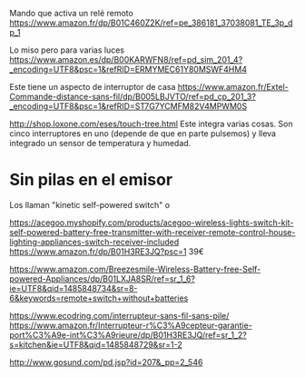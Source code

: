 Mando que activa un relé remoto
https://www.amazon.fr/dp/B01C460Z2K/ref=pe_386181_37038081_TE_3p_dp_1

Lo miso pero para varias luces
https://www.amazon.es/dp/B00KARWFN8/ref=pd_sim_201_4?_encoding=UTF8&psc=1&refRID=ERMYMEC61Y80MSWF4HM4

Este tiene un aspecto de interruptor de casa
https://www.amazon.fr/Extel-Commande-distance-sans-fil/dp/B005LBJVTO/ref=pd_cp_201_3?_encoding=UTF8&psc=1&refRID=ST7G7YCMFM82V4MPWM0S

http://shop.loxone.com/eses/touch-tree.html
Este integra varias cosas. Son cinco interruptores en uno (depende de que en parte pulsemos) y lleva integrado un sensor de temperatura y humedad.




# Sin pilas en el emisor
Los llaman "kinetic self-powered switch" o 

https://acegoo.myshopify.com/products/acegoo-wireless-lights-switch-kit-self-powered-battery-free-transmitter-with-receiver-remote-control-house-lighting-appliances-switch-receiver-included
https://www.amazon.fr/dp/B01H3RE3JQ?psc=1
39€

https://www.amazon.com/Breezesmile-Wireless-Battery-free-Self-powered-Appliances/dp/B01LXJA8SR/ref=sr_1_6?ie=UTF8&qid=1485848734&sr=8-6&keywords=remote+switch+without+batteries

https://www.ecodring.com/interrupteur-sans-fil-sans-pile/
https://www.amazon.fr/Interrupteur-r%C3%A9cepteur-garantie-port%C3%A9e-int%C3%A9rieure/dp/B01H3RE3JQ/ref=sr_1_2?s=kitchen&ie=UTF8&qid=1485848729&sr=1-2

http://www.gosund.com/pd.jsp?id=207&_pp=2_546
